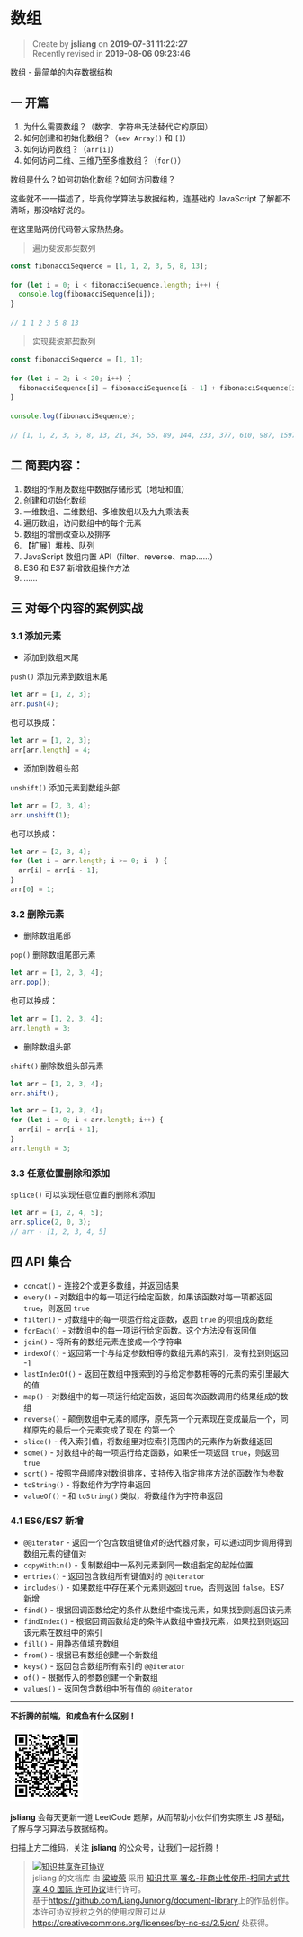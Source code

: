 数组
===

> Create by **jsliang** on **2019-07-31 11:22:27**  
> Recently revised in **2019-08-06 09:23:46**

数组 - 最简单的内存数据结构

## 一 开篇

1. 为什么需要数组？（数字、字符串无法替代它的原因）
2. 如何创建和初始化数组？（`new Array()` 和 `[]`）
3. 如何访问数组？（`arr[i]`）
4. 如何访问二维、三维乃至多维数组？（`for()`）

数组是什么？如何初始化数组？如何访问数组？

这些就不一一描述了，毕竟你学算法与数据结构，连基础的 JavaScript 了解都不清晰，那没啥好说的。

在这里贴两份代码带大家热热身。

> 遍历斐波那契数列

```js
const fibonacciSequence = [1, 1, 2, 3, 5, 8, 13];

for (let i = 0; i < fibonacciSequence.length; i++) {
  console.log(fibonacciSequence[i]);
}

// 1 1 2 3 5 8 13
```

> 实现斐波那契数列

```js
const fibonacciSequence = [1, 1];

for (let i = 2; i < 20; i++) {
  fibonacciSequence[i] = fibonacciSequence[i - 1] + fibonacciSequence[i - 2];
}

console.log(fibonacciSequence);

// [1, 1, 2, 3, 5, 8, 13, 21, 34, 55, 89, 144, 233, 377, 610, 987, 1597, 2584, 4181, 6765]
```

## 二 简要内容：

1. 数组的作用及数组中数据存储形式（地址和值）
2. 创建和初始化数组
3. 一维数组、二维数组、多维数组以及九九乘法表
4. 遍历数组，访问数组中的每个元素
5. 数组的增删改查以及排序
6. 【扩展】堆栈、队列
7. JavaScript 数组内置 API（filter、reverse、map……）
8. ES6 和 ES7 新增数组操作方法
9. ……

## 三 对每个内容的案例实战

### 3.1 添加元素

* 添加到数组末尾

`push()` 添加元素到数组末尾

```js
let arr = [1, 2, 3];
arr.push(4);
```

也可以换成：

```js
let arr = [1, 2, 3];
arr[arr.length] = 4;
```

* 添加到数组头部

`unshift()` 添加元素到数组头部

```js
let arr = [2, 3, 4];
arr.unshift(1);
```

也可以换成：

```js
let arr = [2, 3, 4];
for (let i = arr.length; i >= 0; i--) {
  arr[i] = arr[i - 1];
}
arr[0] = 1;
```

### 3.2 删除元素

* 删除数组尾部

`pop()` 删除数组尾部元素

```js
let arr = [1, 2, 3, 4];
arr.pop();
```

也可以换成：

```js
let arr = [1, 2, 3, 4];
arr.length = 3;
```

* 删除数组头部

`shift()` 删除数组头部元素

```js
let arr = [1, 2, 3, 4];
arr.shift();
```

```js
let arr = [1, 2, 3, 4];
for (let i = 0; i < arr.length; i++) {
  arr[i] = arr[i + 1];
}
arr.length = 3;
```

### 3.3 任意位置删除和添加

`splice()` 可以实现任意位置的删除和添加

```js
let arr = [1, 2, 4, 5];
arr.splice(2, 0, 3);
// arr - [1, 2, 3, 4, 5]
```

## 四 API 集合

* `concat()` - 连接2个或更多数组，并返回结果
* `every()` - 对数组中的每一项运行给定函数，如果该函数对每一项都返回 `true`，则返回 `true`
* `filter()` - 对数组中的每一项运行给定函数，返回 `true` 的项组成的数组
* `forEach()` - 对数组中的每一项运行给定函数。这个方法没有返回值
* `join()` - 将所有的数组元素连接成一个字符串
* `indexOf()` - 返回第一个与给定参数相等的数组元素的索引，没有找到则返回 -1
* `lastIndexOf()` - 返回在数组中搜索到的与给定参数相等的元素的索引里最大的值
* `map()` - 对数组中的每一项运行给定函数，返回每次函数调用的结果组成的数组
* `reverse()` - 颠倒数组中元素的顺序，原先第一个元素现在变成最后一个，同样原先的最后一个元素变成了现在 的第一个
* `slice()` - 传入索引值，将数组里对应索引范围内的元素作为新数组返回
* `some()` - 对数组中的每一项运行给定函数，如果任一项返回 `true`，则返回 `true`
* `sort()` - 按照字母顺序对数组排序，支持传入指定排序方法的函数作为参数
* `toString()` - 将数组作为字符串返回
* `valueOf()` - 和 `toString()` 类似，将数组作为字符串返回

### 4.1 ES6/ES7 新增

* `@@iterator` - 返回一个包含数组键值对的迭代器对象，可以通过同步调用得到数组元素的键值对
* `copyWithin()` - 复制数组中一系列元素到同一数组指定的起始位置
* `entries()` - 返回包含数组所有键值对的 `@@iterator`
* `includes()` - 如果数组中存在某个元素则返回 `true`，否则返回 `false`。ES7 新增
* `find()` - 根据回调函数给定的条件从数组中查找元素，如果找到则返回该元素
* `findIndex()` - 根据回调函数给定的条件从数组中查找元素，如果找到则返回该元素在数组中的索引
* `fill()` - 用静态值填充数组
* `from()` - 根据已有数组创建一个新数组
* `keys()` - 返回包含数组所有索引的 `@@iterator`
* `of()` - 根据传入的参数创建一个新数组
* `values()` - 返回包含数组中所有值的 `@@iterator`

---

**不折腾的前端，和咸鱼有什么区别！**

![图](../../../public-repertory/img/z-small-wechat-public-address.jpg)

**jsliang** 会每天更新一道 LeetCode 题解，从而帮助小伙伴们夯实原生 JS 基础，了解与学习算法与数据结构。

扫描上方二维码，关注 **jsliang** 的公众号，让我们一起折腾！

> <a rel="license" href="http://creativecommons.org/licenses/by-nc-sa/4.0/"><img alt="知识共享许可协议" style="border-width:0" src="https://i.creativecommons.org/l/by-nc-sa/4.0/88x31.png" /></a><br /><span xmlns:dct="http://purl.org/dc/terms/" property="dct:title">jsliang 的文档库</span> 由 <a xmlns:cc="http://creativecommons.org/ns#" href="https://github.com/LiangJunrong/document-library" property="cc:attributionName" rel="cc:attributionURL">梁峻荣</a> 采用 <a rel="license" href="http://creativecommons.org/licenses/by-nc-sa/4.0/">知识共享 署名-非商业性使用-相同方式共享 4.0 国际 许可协议</a>进行许可。<br />基于<a xmlns:dct="http://purl.org/dc/terms/" href="https://github.com/LiangJunrong/document-library" rel="dct:source">https://github.com/LiangJunrong/document-library</a>上的作品创作。<br />本许可协议授权之外的使用权限可以从 <a xmlns:cc="http://creativecommons.org/ns#" href="https://creativecommons.org/licenses/by-nc-sa/2.5/cn/" rel="cc:morePermissions">https://creativecommons.org/licenses/by-nc-sa/2.5/cn/</a> 处获得。